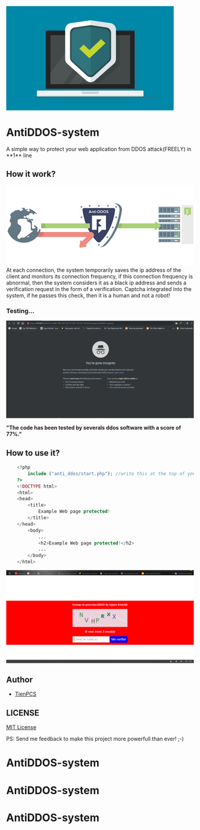 <img src="img/icone.png" >
<h1>AntiDDOS-system</h1>
A simple way to protect your web application from DDOS attack(FREELY) in **1** line

## How it work?
<img src="img/icon.png" >
At each connection, the system temporarily saves the ip address of the client and monitors its connection frequency, if this connection frequency is abnormal, then the system considers it as a black ip address and sends a verification request in the form of a verification. Captcha integrated into the system, if he passes this check, then it is a human and not a robot!

### Testing...
<img src="img/Antiddos.gif">

**"The code has been tested by severals ddos software with a score of 77%."**
## How to use it?
```php
	<?php
		include ("anti_ddos/start.php"); //write this at the top of your PHP application and all is done!!!
	?>
	<!DOCTYPE html>
	<html>
	<head>
		<title>
			Example Web page protected!
		</title>
	</head>
		<body>
			...
			<h2>Example Web page protected!</h2>
			...
		</body>
	</html>
```
<img src="img/ddos_.PNG">

## Author

- [TienPCS](https://github.com/tienpcs)

## LICENSE

[MIT License](https://github.com/tienpcs/AntiDDOS-system/blob/master/LICENSE)

PS: Send me feedback to make this project more powerfull than ever! ;-)


# AntiDDOS-system
# AntiDDOS-system
# AntiDDOS-system
